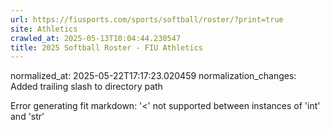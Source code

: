 ```yaml
---
url: https://fiusports.com/sports/softball/roster/?print=true
site: Athletics
crawled_at: 2025-05-13T10:04:44.230547
title: 2025 Softball Roster - FIU Athletics
---
```

normalized_at: 2025-05-22T17:17:23.020459
normalization_changes: Added trailing slash to directory path

Error generating fit markdown: '<' not supported between instances of 'int' and 'str'